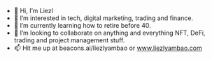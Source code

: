- 👋 Hi, I’m Liezl
- 👀 I’m interested in tech, digital marketing, trading and finance.
- 🌱 I’m currently learning how to retire before 40.
- 💞️ I’m looking to collaborate on anything and everything NFT, DeFi, trading and project management stuff.
- 📫 Hit me up at beacons.ai/liezlyambao or www.liezlyambao.com


<!---
keepwalkingbrad/keepwalkingbrad is a ✨ special ✨ repository because its `README.md` (this file) appears on your GitHub profile.
You can click the Preview link to take a look at your changes.
--->
